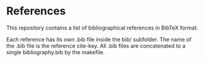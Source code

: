 References
==========

This repository contains a list of bibliographical references
in BibTeX format.

Each reference has its own .bib file inside the bib/ subfolder.
The name of the .bib file is the reference cite-key.
All .bib files are concatenated to a single bibliography.bib
by the makefile.
